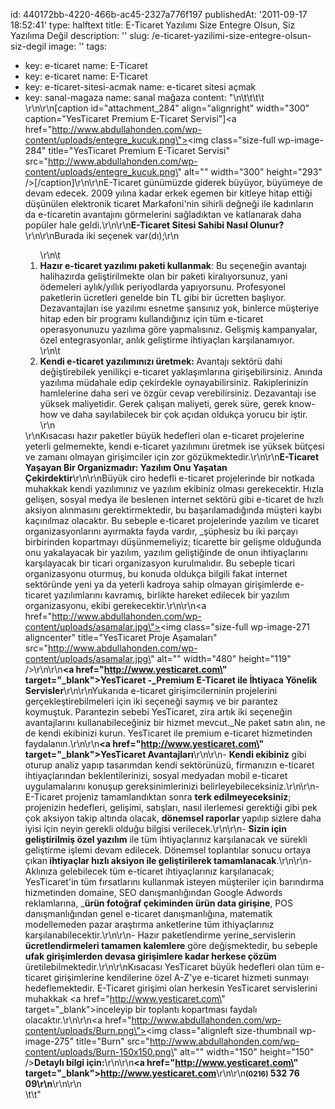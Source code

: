 id: 440172bb-4220-466b-ac45-2327a776f197
publishedAt: '2011-09-17 18:52:41'
type: halftext
title: E-Ticaret Yazılımı Size Entegre Olsun, Siz Yazılıma Değil
description: ''
slug: /e-ticaret-yazilimi-size-entegre-olsun-siz-degil
image: ''
tags:
  - key: e-ticaret
    name: E-Ticaret
  - key: e-ticaret
    name: E-Ticaret
  - key: e-ticaret-sitesi-acmak
    name: e-ticaret sitesi açmak
  - key: sanal-magaza
    name: sanal mağaza
content: "\n\t\t\t\t<div>\r\n\r\n[caption id=\"attachment_284\" align=\"alignright\" width=\"300\" caption=\"YesTicaret Premium E-Ticaret Servisi\"]<a href=\"http://www.abdullahonden.com/wp-content/uploads/entegre_kucuk.png\"><img class=\"size-full wp-image-284\" title=\"YesTicaret Premium E-Ticaret Servisi\" src=\"http://www.abdullahonden.com/wp-content/uploads/entegre_kucuk.png\" alt=\"\" width=\"300\" height=\"293\" /></a>[/caption]\r\n\r\nE-Ticaret günümüzde giderek büyüyor, büyümeye de devam edecek. 2009 yılına kadar erkek egemen bir kitleye hitap ettiği düşünülen elektronik ticaret Markafoni'nin sihirli değneği ile kadınların da e-ticaretin avantajını görmelerini sağladıktan ve katlanarak daha popüler hale geldi.\r\n\r\n<strong>E-Ticaret Sitesi Sahibi Nasıl Olunur?</strong>\r\n\r\nBurada iki seçenek var(dı);\r\n<ol>\r\n\t<li><strong>Hazır e-ticaret yazılımı paketi kullanmak</strong>: Bu seçeneğin avantajı halihazırda geliştirilmekte olan bir paketi kiralıyorsunuz, yani ödemeleri aylık/yıllık periyodlarda yapıyorsunu. Profesyonel paketlerin ücretleri genelde bin TL gibi bir ücretten başlıyor. Dezavantajları ise yazılımı esnetme şansınız yok, binlerce müşteriye hitap eden bir programı kullandığınız için tüm e-ticaret operasyonunuzu yazılıma göre yapmalısınız. Gelişmiş kampanyalar, özel entegrasyonlar, anlık geliştirme ihtiyaçları karşılanamıyor.</li>\r\n\t<li><strong>Kendi e-ticaret yazılımınızı üretmek: </strong>Avantajı sektörü dahi değiştirebilek yenilikçi e-ticaret yaklaşımlarına girişebilirsiniz. Anında yazılıma müdahale edip çekirdekle oynayabilirsiniz. Rakiplerinizin hamlelerine daha seri ve özgür cevap verebilirsiniz. Dezavantajı ise yüksek maliyetidir. Gerek çalışan maliyeti, gerek süre, gerek know-how ve daha sayılabilecek bir çok açıdan oldukça yorucu bir iştir.</li>\r\n</ol>\r\nKısacası hazır paketler büyük hedefleri olan e-ticaret projelerine yeterli gelmemekte, kendi e-ticaret yazılımını üretmek ise yüksek bütçesi ve zamanı olmayan girişimciler için zor gözükmektedir.\r\n\r\n<strong>E-Ticaret Yaşayan Bir Organizmadır: Yazılım Onu Yaşatan Çekirdektir</strong>\r\n\r\nBüyük ciro hedefli e-ticaret projelerinde bir notkada muhakkak kendi yazılımınız ve yazılım ekibiniz olması gerekecektir. Hızla gelişen, sosyal medya ile beslenen internet sektörü gibi e-ticaret de hızlı aksiyon alınmasını gerektirmektedir, bu başarılamadığında müşteri kaybı kaçınılmaz olacaktır. Bu sebeple e-ticaret projelerinde yazılım ve ticaret organizasyonlarını ayırmakta fayda vardır, \_şüphesiz bu iki parçayı birbirinden kopartmayı düşünmemeliyiz; ticarette bir gelişme olduğunda onu yakalayacak bir yazılım, yazılım geliştiğinde de onun ihtiyaçlarını karşılayacak bir ticari organizasyon kurulmalıdır. Bu sebeple ticari organizasyonu oturmuş, bu konuda oldukça bilgili fakat internet sektöründe yeni ya da yeterli kadroya sahip olmayan girişimlerde e-ticaret yazılımlarını kavramış, birlikte hareket edilecek bir yazılım organizasyonu, ekibi gerekecektir.\r\n\r\n<a href=\"http://www.abdullahonden.com/wp-content/uploads/asamalar.jpg\"><img class=\"size-full wp-image-271 aligncenter\" title=\"YesTicaret Proje Aşamaları\" src=\"http://www.abdullahonden.com/wp-content/uploads/asamalar.jpg\" alt=\"\" width=\"480\" height=\"119\" /></a>\r\n\r\n<strong><a href=\"http://www.yesticaret.com\" target=\"_blank\">YesTicaret</a> -\_Premium E-Ticaret ile İhtiyaca Yönelik Servisler</strong>\r\n\r\nYukarıda e-ticaret girişimcilerninin projelerini gerçekleştirebilmeleri için iki seçeneği saymış ve bir parantez koymuştuk. Parantezin sebebi YesTicaret, zira artık iki seçeneğin avantajlarını kullanabileceğiniz bir hizmet mevcut.\_Ne paket satın alın, ne de kendi ekibinizi kurun. YesTicaret ile premium e-ticaret hizmetinden faydalanın.\r\n\r\n<strong><a href=\"http://www.yesticaret.com\" target=\"_blank\">YesTicaret</a> Avantajları</strong>\r\n\r\n- <strong>Kendi ekibiniz</strong> gibi oturup analiz yapıp tasarımdan kendi sektörünüzü, firmanızın e-ticaret ihtiyaçlarından beklentilerinizi, sosyal medyadan mobil e-ticaret uygulamalarını konuşup gereksinimlerinizi belirleyebileceksiniz.\r\n\r\n- E-Ticaret projeniz tamamlandıktan sonra <strong>terk edilmeyeceksiniz</strong>; projenizin hedefleri, gelişimi, satışları, nasıl ilerlemesi gerektiği gibi pek çok aksiyon takip altında olacak, <strong>dönemsel raporlar </strong>yapılıp sizlere daha iyisi için neyin gerekli olduğu bilgisi verilecek.\r\n\r\n- <strong>Sizin için geliştirilmiş özel yazılım</strong> ile tüm ihtiyaçlarınız karşılanacak ve sürekli geliştirme işlemi devam edilecek. Dönemsel toplantılar sonucu ortaya çıkan<strong> ihtiyaçlar hızlı aksiyon ile geliştirilerek tamamlanacak</strong>.\r\n\r\n- Aklınıza gelebilecek tüm e-ticaret ihtiyaçlarınız karşılanacak; YesTicaret'in tüm fırsatlarını kullanmak isteyen müşteriler için barındırma hizmetinden domaine, SEO danışmanlığından Google Adwords reklamlarına, \_<strong>ürün fotoğraf çekiminden ürün data girişine</strong>, POS danışmanlığından genel e-ticaret danışmanlığına, matematik modellemeden pazar araştırma anketlerine tüm ithiyaçlarınız karşılanabilecektir.\r\n\r\n- Hazır paketlendirme yerine\_servislerin <strong>ücretlendirmeleri tamamen kalemlere</strong> göre değişmektedir, bu sebeple <strong>ufak girişimlerden devasa girişimlere kadar herkese çözüm</strong> üretilebilmektedir.\r\n\r\nKısacası YesTicaret büyük hedefleri olan tüm e-ticaret girişimlerine kendilerine özel A-Z'ye e-ticaret hizmeti sunmayı hedeflemektedir. E-Ticaret girişimi olan herkesin YesTicaret servislerini muhakkak <a href=\"http://www.yesticaret.com\" target=\"_blank\">inceleyip</a> bir toplantı kopartması faydalı olacaktır.\r\n\r\n<a href=\"http://www.abdullahonden.com/wp-content/uploads/Burn.png\"><img class=\"alignleft size-thumbnail wp-image-275\" title=\"Burn\" src=\"http://www.abdullahonden.com/wp-content/uploads/Burn-150x150.png\" alt=\"\" width=\"150\" height=\"150\" /></a><strong>Detaylı bilgi için:</strong>\r\n\r\n<strong><a href=\"http://www.yesticaret.com\" target=\"_blank\">http://www.yesticaret.com</a></strong>\r\n\r\n<strong><strong><small>(0216)</small> 532 76 09</strong>\r\n</strong>\r\n\r\n</div>\t\t"
